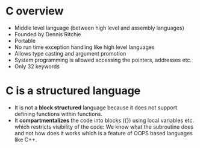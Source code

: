 # C overview
* Middle level language (between high level and assembly languages)
* Founded by Dennis Ritchie
* Portable
* No run time exception handling like high level languages
* Allows type casting and argument promotion
* System programming is allowed accessing the pointers, addresses etc.
* Only 32 keywords

# C is a structured language
* It is not a **block structured** language because it does not support defining functions within functions.
* It **compartmentalizes** the code into blocks ({}) using local variables etc. which restricts visibility of the code: We know what the subroutine does and not how does it works which is a feature of OOPS based languages like C++.
